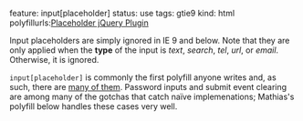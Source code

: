 feature: input[placeholder]
status: use
tags: gtie9
kind: html
polyfillurls:[Placeholder jQuery Plugin](https://github.com/mathiasbynens/jquery-placeholder)

Input placeholders are simply ignored in IE 9 and below. Note that they are only applied when the **type** of the input is *text*, *search*, *tel*, *url*, or *email*. Otherwise, it is ignored.

`input[placeholder]` is commonly the first polyfill anyone writes and, as such, there are [many of them](http://bit.ly/polyfills). Password inputs and submit event clearing are among many of the gotchas that catch naïve implemenations; Mathias's polyfill below handles these cases very well.